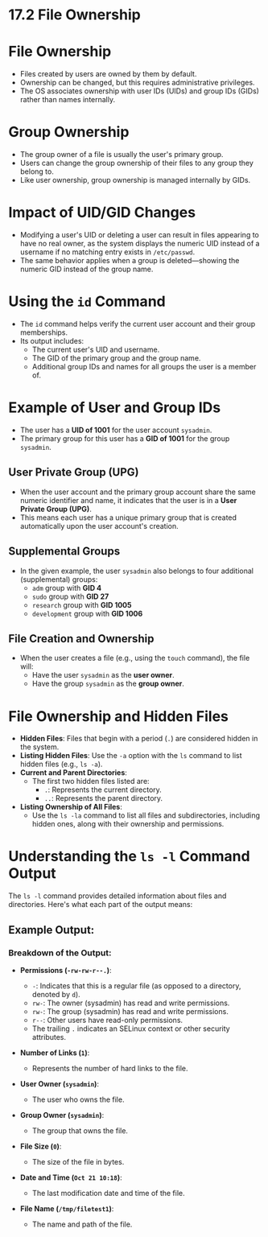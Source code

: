 # 17.2 File Ownership

# File Ownership
- Files created by users are owned by them by default.
- Ownership can be changed, but this requires administrative privileges.
- The OS associates ownership with user IDs (UIDs) and group IDs (GIDs) rather than names internally.

# Group Ownership
- The group owner of a file is usually the user's primary group.
- Users can change the group ownership of their files to any group they belong to.
- Like user ownership, group ownership is managed internally by GIDs.

# Impact of UID/GID Changes
- Modifying a user's UID or deleting a user can result in files appearing to have no real owner, as the system displays the numeric UID instead of a username if no matching entry exists in `/etc/passwd`.
- The same behavior applies when a group is deleted—showing the numeric GID instead of the group name.

# Using the `id` Command
- The `id` command helps verify the current user account and their group memberships.
- Its output includes:
  - The current user's UID and username.
  - The GID of the primary group and the group name.
  - Additional group IDs and names for all groups the user is a member of.

# Example of User and Group IDs
- The user has a **UID of 1001** for the user account `sysadmin`.
- The primary group for this user has a **GID of 1001** for the group `sysadmin`.

## User Private Group (UPG)
- When the user account and the primary group account share the same numeric identifier and name, it indicates that the user is in a **User Private Group (UPG)**.
- This means each user has a unique primary group that is created automatically upon the user account's creation.

## Supplemental Groups
- In the given example, the user `sysadmin` also belongs to four additional (supplemental) groups:
  - `adm` group with **GID 4**
  - `sudo` group with **GID 27**
  - `research` group with **GID 1005**
  - `development` group with **GID 1006**

## File Creation and Ownership
- When the user creates a file (e.g., using the `touch` command), the file will:
  - Have the user `sysadmin` as the **user owner**.
  - Have the group `sysadmin` as the **group owner**.

# File Ownership and Hidden Files
- **Hidden Files**: Files that begin with a period (`.`) are considered hidden in the system.
- **Listing Hidden Files**: Use the `-a` option with the `ls` command to list hidden files (e.g., `ls -a`).
- **Current and Parent Directories**:
  - The first two hidden files listed are:
    - `.`: Represents the current directory.
    - `..`: Represents the parent directory.
- **Listing Ownership of All Files**: 
  - Use the `ls -la` command to list all files and subdirectories, including hidden ones, along with their ownership and permissions.

# Understanding the `ls -l` Command Output
The `ls -l` command provides detailed information about files and directories. Here's what each part of the output means:

## Example Output:



### Breakdown of the Output:
- **Permissions (`-rw-rw-r--.`)**:
  - `-`: Indicates that this is a regular file (as opposed to a directory, denoted by `d`).
  - `rw-`: The owner (sysadmin) has read and write permissions.
  - `rw-`: The group (sysadmin) has read and write permissions.
  - `r--`: Other users have read-only permissions.
  - The trailing `.` indicates an SELinux context or other security attributes.

- **Number of Links (`1`)**:
  - Represents the number of hard links to the file.

- **User Owner (`sysadmin`)**:
  - The user who owns the file.

- **Group Owner (`sysadmin`)**:
  - The group that owns the file.

- **File Size (`0`)**:
  - The size of the file in bytes.

- **Date and Time (`Oct 21 10:18`)**:
  - The last modification date and time of the file.

- **File Name (`/tmp/filetest1`)**:
  - The name and path of the file.
